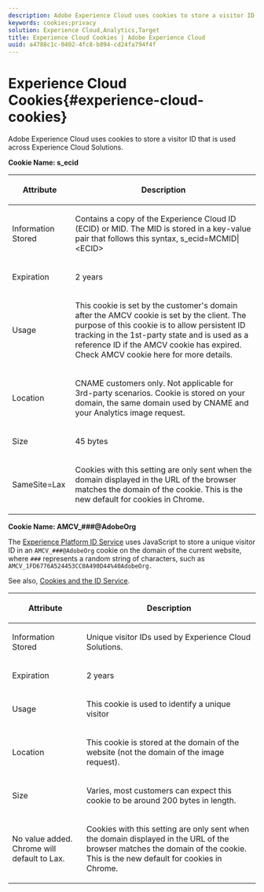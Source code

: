 ```yaml
---
description: Adobe Experience Cloud uses cookies to store a visitor ID that is used across Experience Cloud Solutions.
keywords: cookies;privacy
solution: Experience Cloud,Analytics,Target
title: Experience Cloud Cookies | Adobe Experience Cloud
uuid: a4788c1c-0402-4fc8-b894-cd24fa794f4f
---
```


# Experience Cloud Cookies{#experience-cloud-cookies}

Adobe Experience Cloud uses cookies to store a visitor ID that is used across Experience Cloud Solutions.

**Cookie Name: s_ecid**

<table id="table_FF4C70D3D4CC425BA65162D5A9504F7D"> 
 <thead> 
  <tr> 
   <th colname="col1" class="entry"> <p>Attribute </p> </th> 
   <th colname="col2" class="entry"> <p>Description </p> </th> 
  </tr> 
 </thead>
 <tbody> 
  <tr> 
   <td colname="col1"> <p>Information Stored </p> </td> 
   <td colname="col2"> <p> Contains a copy of the Experience Cloud ID (ECID) or MID. The MID is stored in a key-value pair that follows this syntax, s_ecid=MCMID|&lt;ECID&gt; </p> </td> 
  </tr> 
  <tr> 
   <td colname="col1"> <p> Expiration </p> </td> 
   <td colname="col2"> <p>2 years </p> </td> 
  </tr> 
  <tr> 
   <td colname="col1"> <p> Usage </p> </td> 
   <td colname="col2"> <p>This cookie is set by the customer's domain after the AMCV cookie is set by the client. The purpose of this cookie is to allow persistent ID tracking in the 1st-party state and is used as a reference ID if the AMCV cookie has expired. Check AMCV cookie here for more details. </p> </td> 
  </tr> 
  <tr> 
   <td colname="col1"> <p> Location </p> </td> 
   <td colname="col2"> <p>CNAME customers only. Not applicable for 3rd-party scenarios. Cookie is stored on your domain, the same domain used by CNAME and your Analytics image request. </p> </td> 
  </tr> 
  <tr> 
   <td colname="col1"> <p> Size </p> </td> 
   <td colname="col2"> <p>45 bytes </p> </td> 
  </tr> 
  <tr> 
   <td colname="col1"> <p> SameSite=Lax </p> </td> 
   <td colname="col2"> <p>Cookies with this setting are only sent when the domain displayed in the URL of the browser matches the domain of the cookie. This is the new default for cookies in Chrome.</p> </td> 
  </tr> 
 </tbody> 
</table>

**Cookie Name: AMCV_###@AdobeOrg**

The [Experience Platform ID Service](https://docs.adobe.com/content/help/en/id-service/using/home.html) uses JavaScript to store a unique visitor ID in an `AMCV_###@AdobeOrg` cookie on the domain of the current website, where `###` represents a random string of characters, such as `AMCV_1FD6776A524453CC0A490D44%40AdobeOrg.` 

See also, [Cookies and the ID Service](https://docs.adobe.com/content/help/en/id-service/using/intro/cookies.html).

<table id="table_1883C0836C1E4AF5A262FBF5000C1B11"> 
 <thead> 
  <tr> 
   <th colname="col1" class="entry"> <p>Attribute </p> </th> 
   <th colname="col2" class="entry"> <p>Description </p> </th> 
  </tr> 
 </thead>
 <tbody> 
  <tr> 
   <td colname="col1"> <p>Information Stored </p> </td> 
   <td colname="col2"> <p> Unique visitor IDs used by Experience Cloud Solutions. </p> </td> 
  </tr> 
  <tr> 
   <td colname="col1"> <p> Expiration </p> </td> 
   <td colname="col2"> <p> 2 years </p> </td> 
  </tr> 
  <tr> 
   <td colname="col1"> <p> Usage </p> </td> 
   <td colname="col2"> <p> This cookie is used to identify a unique visitor </p> </td> 
  </tr> 
  <tr> 
   <td colname="col1"> <p> Location </p> </td> 
   <td colname="col2"> <p> This cookie is stored at the domain of the website (not the domain of the image request). </p> </td> 
  </tr> 
  <tr> 
   <td colname="col1"> <p> Size </p> </td> 
   <td colname="col2"> <p> Varies, most customers can expect this cookie to be around 200 bytes in length. </p> </td> 
  </tr> 
  <tr> 
   <td colname="col1"> <p>No value added. Chrome will default to Lax. </p> </td> 
   <td colname="col2"> <p> Cookies with this setting are only sent when the domain displayed in the URL of the browser matches the domain of the cookie. This is the new default for cookies in Chrome. </p> </td> 
  </tr> 
 </tbody> 
</table>
